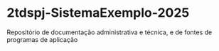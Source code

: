 # 2tdspj-SistemaExemplo-2025
Repositório de documentação administrativa e técnica, e de fontes de programas de aplicação
